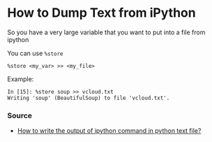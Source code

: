 # How to Dump Text from iPython

So you have a very large variable that you want to put into a file from ipython

You can use `%store`

    %store <my_var> >> <my_file>
    
Example:

    In [15]: %store soup >> vcloud.txt                                                                          Writing 'soup' (BeautifulSoup) to file 'vcloud.txt'.

### Source

* [How to write the output of ipython command in python text file?](https://stackoverflow.com/questions/13199170/how-to-write-the-output-of-ipython-command-in-python-text-file)